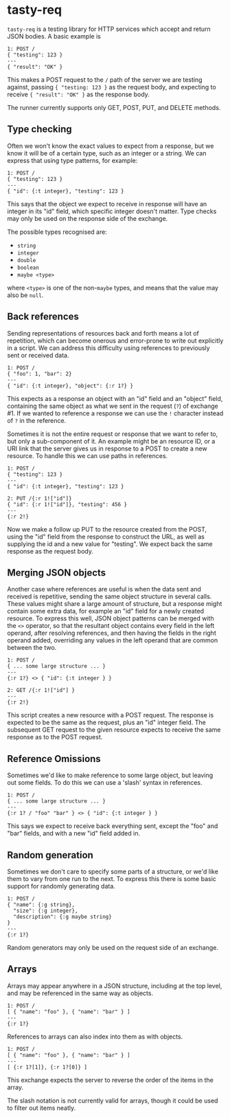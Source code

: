 # tasty-req

`tasty-req` is a testing library for HTTP services which accept and return JSON
bodies.  A basic example is

    1: POST /
    { "testing": 123 }
    ---
    { "result": "OK" }

This makes a POST request to the `/` path of the server we are testing against,
passing `{ "testing: 123 }` as the request body, and expecting to receive `{
"result": "OK" }` as the response body.

The runner currently supports only GET, POST, PUT, and DELETE methods.


## Type checking

Often we won't know the exact values to expect from a response, but we know it
will be of a certain type, such as an integer or a string.  We can express that
using type patterns, for example:

    1: POST /
    { "testing": 123 }
    ---
    { "id": {:t integer}, "testing": 123 }

This says that the object we expect to receive in response will have an integer
in its "id" field, which specific integer doesn't matter.  Type checks may only
be used on the response side of the exchange.

The possible types recognised are:

 - `string`
 - `integer`
 - `double`
 - `boolean`
 - `maybe <type>`

where `<type>` is one of the non-`maybe` types, and means that the value may
also be `null`.

## Back references

Sending representations of resources back and forth means a lot of repetition,
which can become onerous and error-prone to write out explicitly in a script.
We can address this difficulty using references to previously sent or received
data.

    1: POST /
    { "foo": 1, "bar": 2}
    ---
    { "id": {:t integer}, "object": {:r 1?} }

This expects as a response an object with an "id" field and an "object" field,
containing the same object as what we sent in the request (`?`) of exchange #1.
If we wanted to reference a response we can use the `!` character instead of
`?` in the reference.

Sometimes it is not the entire request or response that we want to refer to, but
only a sub-component of it.  An example might be an resource ID, or a URI link
that the server gives us in response to a POST to create a new resource.  To
handle this we can use paths in references.

    1: POST /
    { "testing": 123 }
    ---
    { "id": {:t integer}, "testing": 123 }

    2: PUT /{:r 1!["id"]}
    { "id": {:r 1!["id"]}, "testing": 456 }
    ---
    {:r 2!}

Now we make a follow up PUT to the resource created from the POST, using the
"id" field from the response to construct the URL, as well as supplying the id
and a new value for "testing".  We expect back the same response as the request
body.


## Merging JSON objects

Another case where references are useful is when the data sent and received is
repetitive, sending the same object structure in several calls.  These values
might share a large amount of structure, but a response might contain some extra
data, for example an "id" field for a newly created resource.  To express this
well, JSON object patterns can be merged with the `<>` operator, so that the
resultant object contains every field in the left operand, after resolving
references, and then having the fields in the right operand added, overriding
any values in the left operand that are common between the two.

    1: POST /
    { ... some large structure ... }
    ---
    {:r 1?} <> { "id": {:t integer } }

    2: GET /{:r 1!["id"] }
    ---
    {:r 2!}

This script creates a new resource with a POST request.  The response is
expected to be the same as the request, plus an "id" integer field.  The
subsequent GET request to the given resource expects to receive the same
response as to the POST request.


## Reference Omissions

Sometimes we'd like to make reference to some large object, but leaving out some
fields.  To do this we can use a 'slash' syntax in references.

    1: POST /
    { ... some large structure ... }
    ---
    {:r 1? / "foo" "bar" } <> { "id": {:t integer } }

This says we expect to receive back everything sent, except the "foo" and "bar"
fields, and with a new "id" field added in.


## Random generation

Sometimes we don't care to specify some parts of a structure, or we'd like them
to vary from one run to the next.  To express this there is some basic support
for randomly generating data.

    1: POST /
    { "name": {:g string},
      "size": {:g integer},
      "description": {:g maybe string}
    }
    ---
    {:r 1?}

Random generators may only be used on the request side of an exchange.


## Arrays

Arrays may appear anywhere in a JSON structure, including at the top level, and
may be referenced in the same way as objects.

    1: POST /
    [ { "name": "foo" }, { "name": "bar" } ]
    ---
    {:r 1?}

References to arrays can also index into them as with objects.

    1: POST /
    [ { "name": "foo" }, { "name": "bar" } ]
    ---
    [ {:r 1?[1]}, {:r 1?[0]} ]

This exchange expects the server to reverse the order of the items in the array.

The slash notation is not currently valid for arrays, though it could be used to
filter out items neatly.

